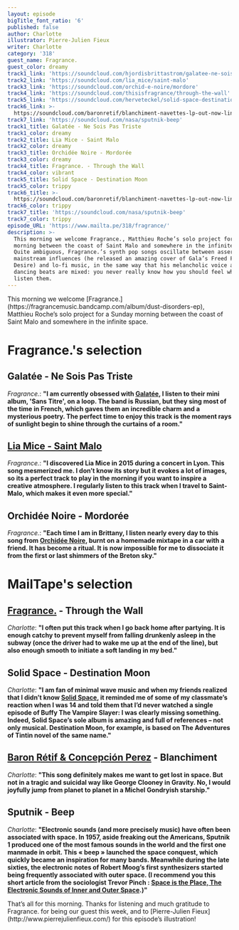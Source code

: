 ```yaml
---
layout: episode
bigTitle_font_ratio: '6'
published: false
author: Charlotte
illustrator: Pierre-Julien Fieux
writer: Charlotte
category: '318'
guest_name: Fragrance.
guest_color: dreamy
track1_link: 'https://soundcloud.com/hjordisbrittastrom/galatee-ne-sois-pas-triste'
track2_link: 'https://soundcloud.com/lia_mice/saint-malo'
track3_link: 'https://soundcloud.com/orchid-e-noire/mordore'
track4_link: 'https://soundcloud.com/thisisfragrance/through-the-wall'
track5_link: 'https://soundcloud.com/herveteckel/solid-space-destination-moon'
track6_link: >-
  https://soundcloud.com/baronretif/blanchiment-navettes-lp-out-now-link-in-description
track7_link: 'https://soundcloud.com/nasa/sputnik-beep'
track1_title: Galatée - Ne Sois Pas Triste
track1_color: dreamy
track2_title: Lia Mice - Saint Malo
track2_color: dreamy
track3_title: Orchidée Noire - Mordorée
track3_color: dreamy
track4_title: Fragrance. - Through the Wall
track4_color: vibrant
track5_title: Solid Space - Destination Moon
track5_color: trippy
track6_title: >-
  https://soundcloud.com/baronretif/blanchiment-navettes-lp-out-now-link-in-description 
track6_color: trippy
track7_title: 'https://soundcloud.com/nasa/sputnik-beep'
track7_color: trippy
episode_URL: 'https://www.mailta.pe/318/fragrance/'
description: >-
  This morning we welcome Fragrance., Matthieu Roche’s solo project for a Sunday
  morning between the coast of Saint Malo and somewhere in the infinite space. 
  Quite ambiguous, Fragrance.’s synth pop songs oscillate between asserted
  mainstream influences (he released an amazing cover of Gala’s Freed From
  Desire) and lo-fi music, in the same way that his melancholic voice and
  dancing beats are mixed: you never really know how you should feel when you
  listen them.
---
```

<p id="introduction">This morning we welcome [Fragrance.](https://fragrancemusic.bandcamp.com/album/dust-disorders-ep), Matthieu Roche’s solo project for a Sunday morning between the coast of Saint Malo and somewhere in the infinite space.</p>

<p Quite ambiguous, Fragrance.’s synth pop songs oscillate between asserted mainstream influences (he released an amazing cover of Gala’s Freed From Desire) and lo-fi music, in the same way that his melancholic voice and dancing beats are mixed: you never really know how you should feel when you listen them.</p>


# Fragrance.'s selection

## Galatée - Ne Sois Pas Triste
_Fragrance._: **"**I am currently obsessed with [Galatée](https://www.facebook.com/galateegalateegalatee/), I listen to their mini album, 'Sans Titre', on a loop. The band is Russian, but they sing most of the time in French, which gaves them an incredible charm and a mysterious poetry. The perfect time to enjoy this track is the moment rays of sunlight begin to shine through the curtains of a room.**"**

## [Lia Mice - Saint Malo](https://liamice.bandcamp.com/)
_Fragrance._: **"**I discovered Lia Mice in 2015 during a concert in Lyon. This song mesmerized me. I don’t know its story but it evokes a lot of images, so its a perfect track to play in the morning if you want to inspire a creative atmosphere. I regularly listen to this track when I travel to Saint-Malo, which makes it even more special.**"**

## Orchidée Noire - Mordorée
_Fragrance._: **"**Each time I am in Brittany, I listen nearly every day to this song from [Orchidée Noire](https://orchideenoire.bandcamp.com/), burnt on a homemade mixtape in a car with a friend. It has become a ritual. It is now impossible for me to dissociate it from the first or last shimmers of the Breton sky.**"**


# MailTape's selection

## [Fragrance.](https://fragrancemusic.bandcamp.com/) - Through the Wall
_Charlotte_: **"**I often put this track when I go back home after partying. It is enough catchy to prevent myself from falling drunkenly asleep in the subway (once the driver had to wake me up at the end of the line), but also enough smooth to initiate a soft landing in my bed.**"**

## Solid Space - Destination Moon
_Charlotte_: **"**I am fan of minimal wave music and when my friends realized that I didn’t know [Solid Space](https://solid-space.bandcamp.com/), it reminded me of some of my classmate’s reaction when I was 14 and told them that I’d never watched a single episode of Buffy The Vampire Slayer: I was clearly missing something. Indeed, Solid Space’s sole album is amazing and full of references – not only musical. Destination Moon, for example, is based on The Adventures of Tintin novel of the same name.**"**

## [Baron Rétif & Concepción Perez](https://brcp.bandcamp.com/) - Blanchiment
_Charlotte_: **"**This song definitely makes me want to get lost in space. But not in a tragic and suicidal way like George Clooney in Gravity. No, I would joyfully jump from planet to planet in a Michel Gondryish starship.**"**

## Sputnik - Beep
_Charlotte_: **"**Electronic sounds (and more precisely music) have often been associated with space. In 1957, aside freaking out the Americans, Sputnik 1 produced one of the most famous sounds in the world and the first one manmade in orbit. This « beep » launched the space conquest, which quickly became an inspiration for many bands. Meanwhile during the late sixties, the electronic notes of Robert Moog’s first synthesizers started being frequently associated with outer space. (I recommend you this short article from the sociologist Trevor Pinch : [Space is the Place, The Electronic Sounds of Inner and Outer Space](https://www.researchcatalogue.net/view/108499/108500).)**"**

<p id="outroduction">That’s all for this morning. Thanks for listening and much gratitude to Fragrance. for being our guest this week, and to [Pierre-Julien Fieux](http://www.pierrejulienfieux.com/) for this episode’s illustration!</p>
